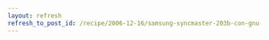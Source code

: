 ```yaml
---
layout: refresh
refresh_to_post_id: /recipe/2006-12-16/samsung-syncmaster-203b-con-gnu-linux.html
---
```

